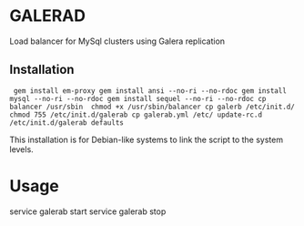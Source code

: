 # GALERAD
Load balancer for MySql clusters using Galera replication

## Installation

`
gem install em-proxy
gem install ansi --no-ri --no-rdoc
gem install mysql --no-ri --no-rdoc
gem install sequel --no-ri --no-rdoc
cp balancer /usr/sbin 
chmod +x /usr/sbin/balancer
cp galerb /etc/init.d/
chmod 755 /etc/init.d/galerab
cp galerab.yml /etc/
update-rc.d /etc/init.d/galerab defaults`

This installation is for Debian-like systems to link the script to the system levels.

# Usage

service galerab start
service galerab stop